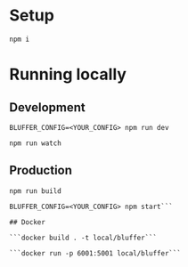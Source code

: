 # Setup
```
npm i
```

# Running locally

## Development
```BLUFFER_CONFIG=<YOUR_CONFIG> npm run dev```

```npm run watch```

## Production
```npm run build```

```
BLUFFER_CONFIG=<YOUR_CONFIG> npm start```

## Docker

```docker build . -t local/bluffer```

```docker run -p 6001:5001 local/bluffer```
